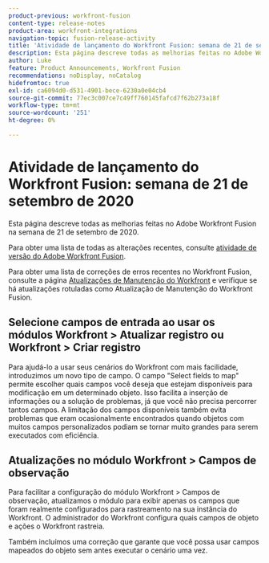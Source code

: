 ```yaml
---
product-previous: workfront-fusion
content-type: release-notes
product-area: workfront-integrations
navigation-topic: fusion-release-activity
title: 'Atividade de lançamento do Workfront Fusion: semana de 21 de setembro de 2020'
description: Esta página descreve todas as melhorias feitas no Adobe Workfront Fusion na semana de 21 de setembro de 2020.
author: Luke
feature: Product Announcements, Workfront Fusion
recommendations: noDisplay, noCatalog
hidefromtoc: true
exl-id: ca6094d0-d531-4901-bece-6230a0e04cb4
source-git-commit: 77ec3c007ce7c49ff760145fafcd7f62b273a18f
workflow-type: tm+mt
source-wordcount: '251'
ht-degree: 0%

---
```


# Atividade de lançamento do Workfront Fusion: semana de 21 de setembro de 2020

Esta página descreve todas as melhorias feitas no Adobe Workfront Fusion na semana de 21 de setembro de 2020.

Para obter uma lista de todas as alterações recentes, consulte [atividade de versão do Adobe Workfront Fusion](/help/workfront-fusion/fusion-product-releases/fusion-release-activity.md).

Para obter uma lista de correções de erros recentes no Workfront Fusion, consulte a página [Atualizações de Manutenção do Workfront](https://experienceleague.adobe.com/docs/workfront-known-issues/releases/current-updates.html?lang=pt-BR) e verifique se há atualizações rotuladas como Atualização de Manutenção do Workfront Fusion.

## Selecione campos de entrada ao usar os módulos Workfront > Atualizar registro ou Workfront > Criar registro

Para ajudá-lo a usar seus cenários do Workfront com mais facilidade, introduzimos um novo tipo de campo. O campo &quot;Select fields to map&quot; permite escolher quais campos você deseja que estejam disponíveis para modificação em um determinado objeto. Isso facilita a inserção de informações ou a solução de problemas, já que você não precisa percorrer tantos campos. A limitação dos campos disponíveis também evita problemas que eram ocasionalmente encontrados quando objetos com muitos campos personalizados podiam se tornar muito grandes para serem executados com eficiência.


## Atualizações no módulo Workfront > Campos de observação

Para facilitar a configuração do módulo Workfront > Campos de observação, atualizamos o módulo para exibir apenas os campos que foram realmente configurados para rastreamento na sua instância do Workfront. O administrador do Workfront configura quais campos de objeto e ações o Workfront rastreia.

Também incluímos uma correção que garante que você possa usar campos mapeados do objeto sem antes executar o cenário uma vez.
